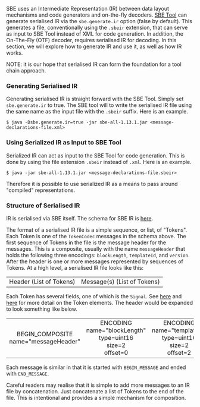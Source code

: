 SBE uses an Intermediate Representation (IR) between data layout mechanisms and code generators and on-the-fly decoders. [SBE Tool](Sbe-Tool-Guide) can generate serialised IR via the `sbe.generate.ir` option (false by default). This generates a file, conventionally using the `.sbeir` extension, that can serve as input to SBE Tool instead of XML for code generation. In addition, the On-The-Fly (OTF) decoder, requires serialised IR for decoding. In this section, we will explore how to generate IR and use it, as well as how IR works.

NOTE: it is our hope that serialised IR can form the foundation for a tool chain approach.

### Generating Serialised IR

Generating serialised IR is straight forward with the SBE Tool. Simply set `sbe.generate.ir` to true. The SBE tool will  to write the serialised IR file using the same name as the input file with the `.sbeir` suffix. Here is an example.

    $ java -Dsbe.generate.ir=true -jar sbe-all-1.13.1.jar <message-declarations-file.xml>

### Using Serialized IR as Input to SBE Tool

Serialized IR can act as input to the SBE Tool for code generation. This is done by using the file extension `.sbeir` instead of `.xml`. Here is an example.

    $ java -jar sbe-all-1.13.1.jar <message-declarations-file.sbeir>

Therefore it is possible to use serialized IR as a means to pass around "compiled" representations.

### Structure of Serialised IR

IR is serialised via SBE itself. The schema for SBE IR is [here](https://github.com/real-logic/simple-binary-encoding/blob/master/sbe-tool/src/main/resources/sbe-ir.xml).

The format of a serialised IR file is a simple sequence, or list, of "Tokens". Each Token is one of the `TokenCodec` messages in the schema above. The first sequence of Tokens in the file is the message header for the messages. This is a composite, usually with the name `messageHeader` that holds the following three encodings: `blockLength`, `templateId`, and `version`. After the header is one or more messages represented by sequences of Tokens. At a high level, a serialised IR file looks like this:

<table>
<tr>
  <td>Header (List of Tokens)</td>
  <td>Message(s) (List of Tokens)</td>
</tr>
</table>

Each Token has several fields, one of which is the `Signal`. See [here](https://github.com/real-logic/simple-binary-encoding/blob/master/sbe-tool/src/main/java/uk/co/real_logic/sbe/ir/Token.java) and [here](https://github.com/real-logic/simple-binary-encoding/blob/master/sbe-tool/src/main/java/uk/co/real_logic/sbe/ir/Signal.java) for more
detail on the Token elements. The header would be expanded to look something like below.

<table>
<tr>
  <td align="center">BEGIN_COMPOSITE<br>name="messageHeader"</td>
  <td align="center">ENCODING<br>name="blockLength"<br>type=uint16<br>size=2<br>offset=0</td>
  <td align="center">ENCODING<br>name="templateId"<br>type=uint16<br>size=2<br>offset=2</td>
  <td align="center">ENCODING<br>name="version"<br>type=uint8<br>size=1<br>offset=4</td>
  <td align="center">END_COMPOSITE<br>name="messageHeader"</td>
</tr>
</table>

Each message is similar in that it is started with `BEGIN_MESSAGE` and ended with `END_MESSAGE`.

Careful readers may realise that it is simple to add more messages to an IR file by concatenation. Just concatenate a list of Tokens to the end of the file. This is intentional and provides a simple mechanism for composition.
